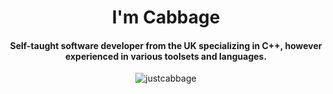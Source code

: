 
<h1 align="center">I'm Cabbage</h1>
<h4 align="center">Self-taught software developer from the UK specializing in C++, however experienced in various toolsets and languages.</h1>
<p align="center">
    <p align="center"> <img src="https://komarev.com/ghpvc/?username=justcabbage&style=flat-square&color=grey" alt="justcabbage" /> </p>
</p>

